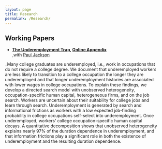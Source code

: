 ```yaml
---
layout: page
title: Research
permalink: /Research/
---
```



## Working Papers

- **[The Underemployment Trap](https://www.dropbox.com/s/uljorbz1iqr1iyy/DurDep.pdf?dl=0), [Online Appendix](https://www.dropbox.com/s/pqnjcjh3el1n4mn/DurDep_App.pdf?dl=0)**<br>
,with [Paul Jackson](https://www.paulgjackson.com/)

_Many college graduates are underemployed, i.e., work in occupations that do not require a college degree. We document that underemployed workers are less likely to transition to a college occupation the longer they are underemployed and that longer underemployment histories are associated with lower wages in college occupations. To explain these findings, we develop a directed search model with unobserved heterogeneity, occupation-specific human capital, heterogeneous firms, and on the job search. Workers are uncertain about their suitability for college jobs and learn through search. Underemployment is generated by search and informational frictions as workers with a low expected job-finding probability in college occupations self-select into underemployment. Once underemployed, workers' college occupation-specific human capital decays. A quantitative decomposition shows that unobserved heterogeneity explains nearly 97% of the duration dependence in underemployment, and that information frictions play a significant role in both the existence of underemployment and the resulting duration dependence. 

